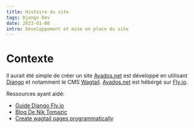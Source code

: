 ```yaml
---
title: Histoire du site
tags: Django Dev
date: 2023-01-08
intro: Développement et mise en place du site 
---
```


# Contexte
Il aurait été simple de créer un site 
[Avados.net](avados.net) est développé en utilisant [Django](https://www.djangoproject.com/) et notamment le CMS [Wagtail](https://wagtail.org/).
[Avados.net](avados.net) est hébérgé sur [Fly.io](https://fly.io/).

Ressources ayant aidé:
- [Guide Django Fly.io](https://fly.io/docs/django/getting-started/existing/)
- [Blog De Nik Tomazic](https://testdriven.io/blog/django-fly/)
- [Create wagtail pages programmatically](https://www.codista.com/en/blog/create-wagtail-pages-programmatically/)






